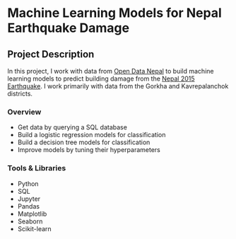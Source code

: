 # Machine Learning Models for Nepal Earthquake Damage

## Project Description
In this project, I work with data from [Open Data Nepal](https://opendatanepal.com) to build machine learning models to predict building damage from the [Nepal 2015 Earthquake](https://en.wikipedia.org/wiki/April_2015_Nepal_earthquake). I work primarily with data from the Gorkha and Kavrepalanchok districts.

### Overview
* Get data by querying a SQL database
* Build a logistic regression models for classification
* Build a decision tree models for classification
* Improve models by tuning their hyperparameters

### Tools & Libraries
* Python
* SQL
* Jupyter
* Pandas
* Matplotlib
* Seaborn
* Scikit-learn
